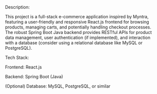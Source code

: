 Description:

This project is a full-stack e-commerce application inspired by Myntra, featuring a user-friendly and responsive React.js frontend for browsing products, managing carts, and potentially handling checkout processes. The robust Spring Boot Java backend provides RESTful APIs for product data management, user authentication (if implemented), and interaction with a database (consider using a relational database like MySQL or PostgreSQL).

Tech Stack:

Frontend: React.js

Backend: Spring Boot (Java)

(Optional) Database: MySQL, PostgreSQL, or similar
